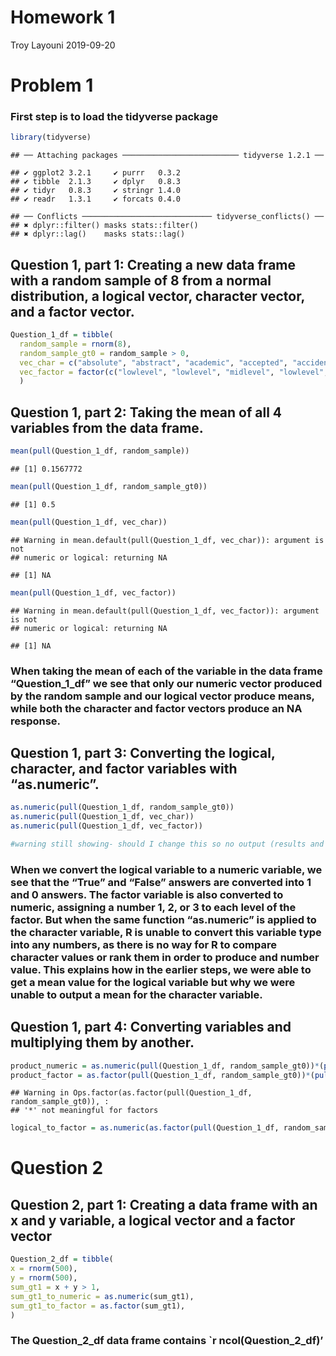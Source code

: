 Homework 1
================
Troy Layouni
2019-09-20

# Problem 1

### First step is to load the tidyverse package

``` r
library(tidyverse) 
```

    ## ── Attaching packages ────────────────────────── tidyverse 1.2.1 ──

    ## ✔ ggplot2 3.2.1     ✔ purrr   0.3.2
    ## ✔ tibble  2.1.3     ✔ dplyr   0.8.3
    ## ✔ tidyr   0.8.3     ✔ stringr 1.4.0
    ## ✔ readr   1.3.1     ✔ forcats 0.4.0

    ## ── Conflicts ───────────────────────────── tidyverse_conflicts() ──
    ## ✖ dplyr::filter() masks stats::filter()
    ## ✖ dplyr::lag()    masks stats::lag()

## Question 1, part 1: Creating a new data frame with a random sample of 8 from a normal distribution, a logical vector, character vector, and a factor vector.

``` r
Question_1_df = tibble(
  random_sample = rnorm(8),
  random_sample_gt0 = random_sample > 0, 
  vec_char = c("absolute", "abstract", "academic", "accepted", "accident", "accuracy", "accurate", "achieved"),
  vec_factor = factor(c("lowlevel", "lowlevel", "midlevel", "lowlevel", "midlevel", "biglevel","lowlevel", "biglevel"))
  )  
```

## Question 1, part 2: Taking the mean of all 4 variables from the data frame.

``` r
mean(pull(Question_1_df, random_sample))
```

    ## [1] 0.1567772

``` r
mean(pull(Question_1_df, random_sample_gt0))
```

    ## [1] 0.5

``` r
mean(pull(Question_1_df, vec_char))
```

    ## Warning in mean.default(pull(Question_1_df, vec_char)): argument is not
    ## numeric or logical: returning NA

    ## [1] NA

``` r
mean(pull(Question_1_df, vec_factor))
```

    ## Warning in mean.default(pull(Question_1_df, vec_factor)): argument is not
    ## numeric or logical: returning NA

    ## [1] NA

### When taking the mean of each of the variable in the data frame “Question\_1\_df” we see that only our numeric vector produced by the random sample and our logical vector produce means, while both the character and factor vectors produce an NA response.

## Question 1, part 3: Converting the logical, character, and factor variables with “as.numeric”.

``` r
as.numeric(pull(Question_1_df, random_sample_gt0))
as.numeric(pull(Question_1_df, vec_char))
as.numeric(pull(Question_1_df, vec_factor))

#warning still showing- should I change this so no output (results and warnings)
```

### When we convert the logical variable to a numeric variable, we see that the “True” and “False” answers are converted into 1 and 0 answers. The factor variable is also converted to numeric, assigning a number 1, 2, or 3 to each level of the factor. But when the same function “as.numeric” is applied to the character variable, R is unable to convert this variable type into any numbers, as there is no way for R to compare character values or rank them in order to produce and number value. This explains how in the earlier steps, we were able to get a mean value for the logical variable but why we were unable to output a mean for the character variable.

## Question 1, part 4: Converting variables and multiplying them by another.

``` r
product_numeric = as.numeric(pull(Question_1_df, random_sample_gt0))*(pull(Question_1_df, random_sample))
product_factor = as.factor(pull(Question_1_df, random_sample_gt0))*(pull(Question_1_df, random_sample))
```

    ## Warning in Ops.factor(as.factor(pull(Question_1_df, random_sample_gt0)), :
    ## '*' not meaningful for factors

``` r
logical_to_factor = as.numeric(as.factor(pull(Question_1_df, random_sample_gt0)))*(pull(Question_1_df, random_sample))
```

# Question 2

## Question 2, part 1: Creating a data frame with an x and y variable, a logical vector and a factor vector

``` r
Question_2_df = tibble(
x = rnorm(500),
y = rnorm(500),
sum_gt1 = x + y > 1,
sum_gt1_to_numeric = as.numeric(sum_gt1),
sum_gt1_to_factor = as.factor(sum_gt1),
)
```

### The Question\_2\_df data frame contains \`r ncol(Question\_2\_df)’
